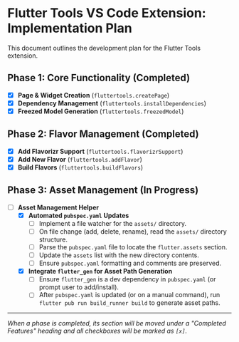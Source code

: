 # Flutter Tools VS Code Extension: Implementation Plan

This document outlines the development plan for the Flutter Tools extension.

## Phase 1: Core Functionality (Completed)

- [x] **Page & Widget Creation** (`fluttertools.createPage`)
- [x] **Dependency Management** (`fluttertools.installDependencies`)
- [x] **Freezed Model Generation** (`fluttertools.freezedModel`)

## Phase 2: Flavor Management (Completed)

- [x] **Add Flavorizr Support** (`fluttertools.flavorizrSupport`)
- [x] **Add New Flavor** (`fluttertools.addFlavor`)
- [x] **Build Flavors** (`fluttertools.buildFlavors`)

## Phase 3: Asset Management (In Progress)

- [ ] **Asset Management Helper**
  - [x] **Automated `pubspec.yaml` Updates**
    - [ ] Implement a file watcher for the `assets/` directory.
    - [ ] On file change (add, delete, rename), read the `assets/` directory structure.
    - [ ] Parse the `pubspec.yaml` file to locate the `flutter.assets` section.
    - [ ] Update the `assets` list with the new directory contents.
    - [ ] Ensure `pubspec.yaml` formatting and comments are preserved.
  - [x] **Integrate `flutter_gen` for Asset Path Generation**
    - [ ] Ensure `flutter_gen` is a dev dependency in `pubspec.yaml` (or prompt user to add/install).
    - [ ] After `pubspec.yaml` is updated (or on a manual command), run `flutter pub run build_runner build` to generate asset paths.

---

_When a phase is completed, its section will be moved under a "Completed Features" heading and all checkboxes will be marked as `[x]`._
